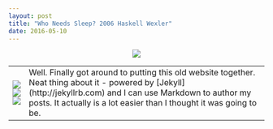 ```yaml
---
layout: post
title: "Who Needs Sleep? 2006 Haskell Wexler"
date: 2016-05-10
---
```

<center><img src='http://i.imgur.com/SAY6klu.png'></center>
<table style="width:100%">
  <tr>
    <td><img src='http://i.imgur.com/vjhPRhw.png' width:200px><br><img src='http://i.imgur.com/sfSDmvr.png' width:200px><br><img src='http://i.imgur.com/dvSxwQa.png' width:200px><br></td>
    <td>Well. Finally got around to putting this old website together. Neat thing about it - powered by [Jekyll](http://jekyllrb.com) and I can use Markdown to author my posts. It actually is a lot easier than I thought it was going to be.</td>
  </tr>
</table>
